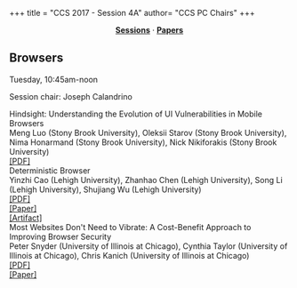 +++
title = "CCS 2017 - Session 4A"
author= "CCS PC Chairs"
+++
<center><a href="/sessions"><b>Sessions</b></a> &middot; <a href="/papers"><b>Papers</b></a></center>
<p>
<h2>Browsers</h2>Tuesday, 10:45am-noon<p>Session chair: Joseph Calandrino<div class="bpaper"><span class="ptitle">Hindsight: Understanding the Evolution of UI Vulnerabilities in Mobile Browsers</span></br><div class="pblock"><span class="author">Meng&nbsp;Luo</span> <span class="institution">(Stony Brook University)</span>, <span class="author">Oleksii&nbsp;Starov</span> <span class="institution">(Stony Brook University)</span>, <span class="author">Nima&nbsp;Honarmand</span> <span class="institution">(Stony Brook University)</span>, <span class="author">Nick&nbsp;Nikiforakis</span> <span class="institution">(Stony Brook University)</span><br><div class="pextra"> <a href="https://acmccs.github.io/papers/p149-luoA.pdf">[PDF]</a><br></div></div></div><div class="bpaper"><span class="ptitle">Deterministic Browser</span></br><div class="pblock"><span class="author">Yinzhi&nbsp;Cao</span> <span class="institution">(Lehigh University)</span>, <span class="author">Zhanhao&nbsp;Chen</span> <span class="institution">(Lehigh University)</span>, <span class="author">Song&nbsp;Li</span> <span class="institution">(Lehigh University)</span>, <span class="author">Shujiang&nbsp;Wu</span> <span class="institution">(Lehigh University)</span><br><div class="pextra"> <a href="https://acmccs.github.io/papers/p163-caoA.pdf">[PDF]</a><br><a href="https://arxiv.org/abs/1708.06774">[Paper]</a><br><a href="http://www.deterfox.com">[Artifact]</a><br></div></div></div><div class="bpaper"><span class="ptitle">Most Websites Don't Need to Vibrate: A Cost-Benefit Approach to Improving Browser Security</span></br><div class="pblock"><span class="author">Peter&nbsp;Snyder</span> <span class="institution">(University of Illinois at Chicago)</span>, <span class="author">Cynthia&nbsp;Taylor</span> <span class="institution">(University of Illinois at Chicago)</span>, <span class="author">Chris&nbsp;Kanich</span> <span class="institution">(University of Illinois at Chicago)</span><br><div class="pextra"> <a href="https://acmccs.github.io/papers/p179-snyderA.pdf">[PDF]</a><br><a href="https://arxiv.org/abs/1708.08510">[Paper]</a><br></div></div></div>